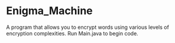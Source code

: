 # Enigma_Machine
A program that allows you to encrypt words using various levels of encryption complexities.
Run Main.java to begin code. 
